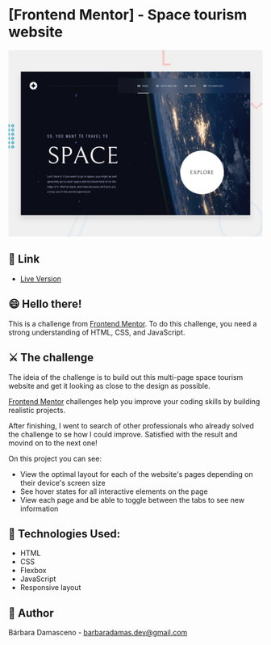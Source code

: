 # [Frontend Mentor] - Space tourism website

![Design preview for the Space tourism website coding challenge](./preview.jpg)

## 🔗 Link

- [Live Version](https://marvelous-smakager-724351.netlify.app/)

## 😄 Hello there!

This is a challenge from [Frontend Mentor](https://www.frontendmentor.io).
To do this challenge, you need a strong understanding of HTML, CSS, and JavaScript.

## ⚔️ The challenge

The ideia of the challenge is to build out this multi-page space tourism website and get it looking as close to the design as possible. 

[Frontend Mentor](https://www.frontendmentor.io) challenges help you improve your coding skills by building realistic projects.

After finishing, I went to search of other professionals who already solved the challenge to se how I could improve. Satisfied with the result and movind on to the next one!

On this project you can see:
- View the optimal layout for each of the website's pages depending on their device's screen size
- See hover states for all interactive elements on the page
- View each page and be able to toggle between the tabs to see new information

## 💾 Technologies Used:

- HTML
- CSS
- Flexbox
- JavaScript
- Responsive layout

## 🐼 Author

Bárbara Damasceno - barbaradamas.dev@gmail.com

